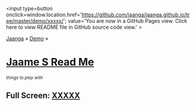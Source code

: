 <span style=display:none; >[You are now in GitHub source code view. Click here to view README file in GitHub Pages view]
( https://jaanga.github.io/demo/jaume-s/#README.md "View file as a web page." ) </span>
<input type=button onclick=window.location.href='https://github.com/jaanga/jaanga.github.io/tree/master/demo/xxxxx/';
value='You are now in a GitHub Pages view. Click here to view README file in GitHub source code view.' >

[Jaanga]( https://jaanga.github.io/ ) &raquo; [Demo]( https://jaanga.github.io/demo/jaume-s/ ) &raquo;

[Jaame S Read Me]( index.html#README.md )
================================================================================
_<small>
things to play with
</small>_

## Full Screen: [ XXXXX ]( https://jaanga.github.io/demo/xxxxxx/index.html )


<!--
<img src="" style=display:none; width=800 >


<iframe src=https://jaanga.github.io/demo/xxxxx/index.html width=100% height=500px ></iframe>

_XXXXXX_

***


## Concept

* TBD


### Mission

* TBD


### Vision

* TBD

## Features

* TBD
* Click three bars( 'hamburger' ) icon to slide menu in or out
* Direct link to this read me file
* Click on title to reload


## Things you can do using this script


* Click the three bars( 'hamburger menu icon' ) to slide the menu in and out
* Press Control-U/Command-Option-U to view the source code
* Press Control-Shift-J/Command-Option-J to see if the JavaScript console reports any errors


<!--
## Things you can do by editing the code

<iframe src='https://jaanga.github.io/cookbook-html/examples/libraries/ace-editor/ace-view-r1.html#
	http://jaanga.github.io/demo/xxxxx/index.html' width=100% height=600 ></iframe>

<input type=button onclick=window.location.href='https://github.com/jaanga/jaanga.github.io/tree/master/demo/index.html';
value='Source code listing' >


* Open this file: https://github.com/jaanga/jaanga.github.io/tree/master/cookbook-html/demo/xxxxx/index.html
* Click the 'Raw' icon and save the raw file to your computer
* Once you've downloaded the file, you can click it to run it.
* Open the file with a text editor
-->
<!--
## Issues



## To Do / Wish List



## Users

Intended for general use


## Goals


## Links of Interest



## Change Log

###

* First commit
* Add Read Me


***

<center title='Jaanga ~ your 3D happy place' >
# <a href=javascript:window.scrollTo(0,0); style=text-decoration:none; > ❦ </a>
</center>
-->